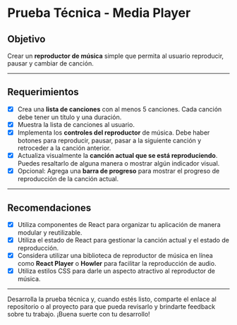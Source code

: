 # Prueba Técnica - Media Player

## Objetivo

Crear un **reproductor de música** simple que permita al usuario reproducir, pausar y cambiar de canción.

---

## Requerimientos

* [x] Crea una **lista de canciones** con al menos 5 canciones. Cada canción debe tener un título y una duración.
* [x] Muestra la lista de canciones al usuario.
* [x] Implementa los **controles del reproductor** de música. Debe haber botones para reproducir, pausar, pasar a la siguiente canción y retroceder a la canción anterior.
* [x] Actualiza visualmente la **canción actual que se está reproduciendo**. Puedes resaltarlo de alguna manera o mostrar algún indicador visual.
* [x] Opcional: Agrega una **barra de progreso** para mostrar el progreso de reproducción de la canción actual.

---

## Recomendaciones

* [x] Utiliza componentes de React para organizar tu aplicación de manera modular y reutilizable.
* [x] Utiliza el estado de React para gestionar la canción actual y el estado de reproducción.
* [x] Considera utilizar una biblioteca de reproductor de música en línea como **React Player** o **Howler** para facilitar la reproducción de audio.
* [x] Utiliza estilos CSS para darle un aspecto atractivo al reproductor de música.

---

Desarrolla la prueba técnica y, cuando estés listo, comparte el enlace al repositorio o al proyecto para que pueda revisarlo y brindarte feedback sobre tu trabajo. ¡Buena suerte con tu desarrollo!
